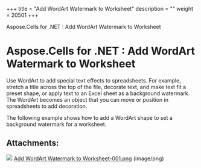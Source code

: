 +++
title = "Add WordArt Watermark to Worksheet" 
description = "" 
weight = 20501 
+++

Aspose.Cells for .NET : Add WordArt Watermark to Worksheet  

# Aspose.Cells for .NET : Add WordArt Watermark to Worksheet


Use WordArt to add special text effects to spreadsheets. For example, stretch a title across the top of the file, decorate text, and make text fit a preset shape, or apply text to an Excel sheet as a background watermark. The WordArt becomes an object that you can move or position in spreadsheets to add decoration.

The following example shows how to add a WordArt shape to set a background watermark for a worksheet.

## Attachments:

![](https://docs2.aspose.com/cells/net/images/icons/bullet_blue.gif) [Add WordArt Watermark to Worksheet-001.png](https://docs2.aspose.com/cells/net/attachments/5017345/5112300.png) (image/png)  

